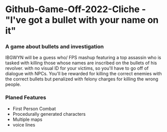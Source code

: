 # Github-Game-Off-2022-Cliche - "I've got a bullet with your name on it"

### A game about bullets and investigation
IBGWYN will be a guess who/ FPS mashup featuring a top assassin who is tasked with killing those whose names are inscribed on the bullets of his revolver. with no visual ID for your victims, so you'll have to go off of dialogue with NPCs. You'll be rewarded for killing the correct enemies with the correct bullets but penalized with felony charges for killing the wrong people.

### Planed Features
  * First Person Combat
  * Procedurally generated characters
  * Multiple maps
  * voice lines

